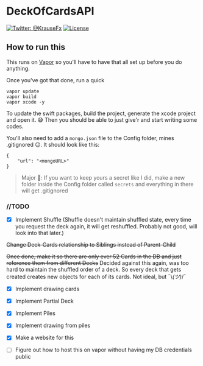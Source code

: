 # DeckOfCardsAPI
[![Twitter: @KrauseFx](https://img.shields.io/badge/contact-@SoftieEng-blue.svg?style=flat)](https://twitter.com/softieeng)
[![License](https://img.shields.io/badge/license-BSD-green.svg?style=flat)](https://github.com/harkmall/MHSegmentedControl/blob/master/LICENSE)

## How to run this

This runs on [Vapor](https://github.com/vapor/vapor) so you'll have to have that all set up before you do anything.

Once you've got that done, run a quick

```
vapor update
vapor build
vapor xcode -y
```
To update the swift packages, build the project, generate the xcode project and open it. 😅 Then you should be able to just give'r and start writing some codes.

You'll also need to add a `mongo.json` file to the Config folder, mines .gitignored 😉. It should look like this:

```
{
    "url": "<mongoURL>"
}
```

>Major 🔑: If you want to keep yours a secret like I did, make a new folder inside the Config folder called `secrets` and everything in there will get .gitignored



### //TODO
- [x] Implement Shuffle (Shuffle doesn't maintain shuffled state, every time you request the deck again, it will get reshuffled. Probably not good, will look into that later.)

~~Change Deck-Cards relationship to Siblings instead of Parent-Child~~

~~Once done, make it so there are only ever 52 Cards in the DB and just reference them from different Decks~~
Decided against this again, was too hard to maintain the shuffled order of a deck. So every deck that gets created creates new objects for each of its cards. Not ideal, but ¯\\_(ツ)_/¯
- [x] Implement drawing cards
- [x] Implement Partial Deck
- [x] Implement Piles
- [x] Implement drawing from piles
- [x] Make a website for this
- [ ] Figure out how to host this on vapor without having my DB credentials public

